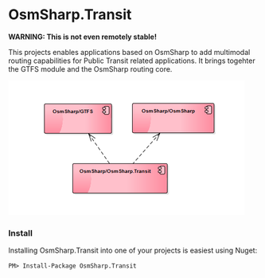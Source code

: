 OsmSharp.Transit
================

**WARNING: This is not even remotely stable!**

This projects enables applications based on OsmSharp to add multimodal routing capabilities for Public Transit related applications. It brings togehter the GTFS module and the OsmSharp routing core.

![dependencies](doc/dependencies.png)

### Install

Installing OsmSharp.Transit into one of your projects is easiest using Nuget:

```
PM> Install-Package OsmSharp.Transit
```

